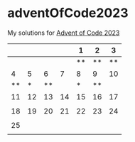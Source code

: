 # adventOfCode2023

My solutions for [Advent of Code 2023](https://adventofcode.com/)

|    |    |    |    |1   |2   |3   |
|----|----|----|----|----|----|----|
|    |    |    |    |\*\*|\*\*|\*\*|
|4   |5   |6   |7   |8   |9   |10  |
|\*\*|\*  |\*\*|    |\*  |\*\*|    |
|11  |12  |13  |14  |15  |16  |17  |
|    |    |    |    |    |    |    |
|18  |19  |20  |21  |22  |23  |24  |
|    |    |    |    |    |    |    |
|25  |    |    |    |    |    |    |
|    |    |    |    |    |    |    |
